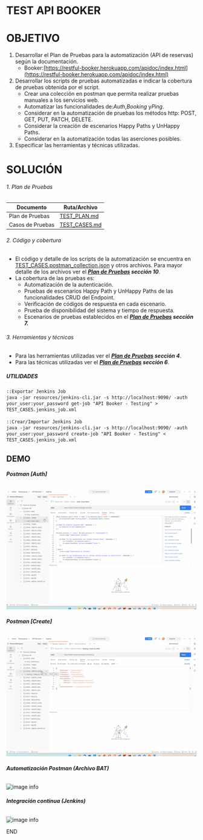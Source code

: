 # **TEST API BOOKER**

# OBJETIVO

1. Desarrollar el Plan de Pruebas para la automatización (API de reservas) según la documentación.
   * Booker:[https://restful-booker.herokuapp.com/apidoc/index.html](https://restful-booker.herokuapp.com/apidoc/index.html)
2. Desarrollar los scripts de pruebas automatizadas e indicar la cobertura de pruebas obtenida por el script.
   * Crear una colección en postman que permita realizar pruebas manuales a los servicios web.
   * Automatizar las funcionalidades de:*Auth*,*Booking* y*Ping*.
   * Considerar en la automatización de pruebas los métodos http: POST, GET, PUT, PATCH, DELETE.
   * Considerar la creación de escenarios Happy Paths y UnHappy Paths.
   * Considerar en la automatización todas las aserciones posibles.
3. Especificar las herramientas y técnicas utilizadas.

# SOLUCIÓN

###### 1. Plan de Pruebas


| Documento        | Ruta/Archivo                     |
| ------------------ | ---------------------------------- |
| Plan de Pruebas  | [TEST_PLAN.md](./TEST_PLAN.md)   |
| Casos de Pruebas | [TEST_CASES.md](./TEST_CASES.md) |

###### 2. Código y cobertura

- El código y detalle de los scripts de la automatización se encuentra en [TEST_CASES.postman_collection.json](./TEST_CASES.postman_collection.json) y otros archivos. Para mayor detalle de los archivos ver el ***[Plan de Pruebas](./TEST_PLAN.md) sección 10***.
- La cobertura de las pruebas es:
  - Automatización de la autenticación.
  - Pruebas de escenarios Happy Path y UnHappy Paths de las funcionalidades CRUD del Endpoint.
  - Verificación de códigos de respuesta en cada escenario.
  - Prueba de disponibilidad del sistema y tiempo de respuesta.
  - Escenarios de pruebas establecidos en el ***[Plan de Pruebas](./TEST_PLAN.md) sección 7.***

###### 3. Herramientas y técnicas

- Para las herramientas utilizadas ver el ***[Plan de Pruebas](./TEST_PLAN.md) sección 4***.
- Para las técnicas utilizadas ver el ***[Plan de Pruebas](./TEST_PLAN.md) sección 6***.

##### **UTILIDADES**

```
::Exportar Jenkins Job
java -jar resources/jenkins-cli.jar -s http://localhost:9090/ -auth your_user:your_password get-job "API Booker - Testing" > TEST_CASES.jenkins_job.xml

::Crear/Importar Jenkins Job
java -jar resources/jenkins-cli.jar -s http://localhost:9090/ -auth your_user:your_password create-job "API Booker - Testing" < TEST_CASES.jenkins_job.xml
```

## **DEMO**

###### **Postman [Auth]**

![image info](resources/DemoTest_PostmanAuth.gif)

###### **Postman [Create]**

![image info](resources/DemoTest_PostmanCreate.gif)

###### **Automatización Postman (Archivo BAT)**

![image info](resources/DemoTest_AutoBat.gif)

###### **Integración continua (Jenkins)**

![image info](resources/DemoTest_CIJenkins.gif)

END

